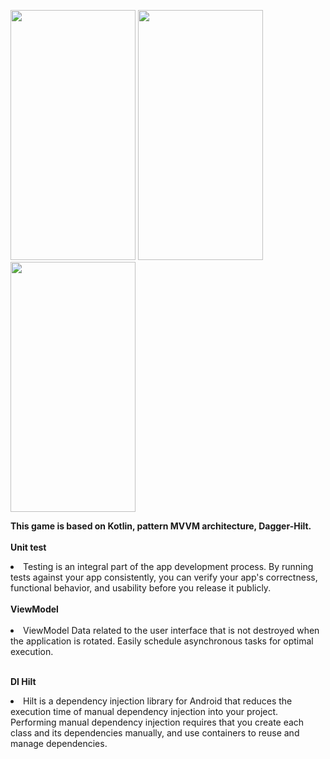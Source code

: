 <img src="https://user-images.githubusercontent.com/104056823/186653972-8603555e-5736-4c30-87ee-514fb530f36b.png" 
     width="200" 
     height="400" />
     <img src="https://user-images.githubusercontent.com/104056823/186653990-f154cd38-0e16-4691-be2c-e5d826806224.png" 
     width="200" 
     height="400" />
     <img src="https://user-images.githubusercontent.com/104056823/186654003-c8285cc0-653d-42cc-9301-e8904a99f80a.png" 
     width="200" 
     height="400" />






<strong>This game is based on Kotlin, pattern MVVM architecture, Dagger-Hilt.</strong>
<ui><br>
<br><b>Unit test</b>
<li>Testing is an integral part of the app development process. By running tests against your app consistently, you can verify your app's correctness, functional behavior, and usability before you release it publicly.</li>
<br><b>ViewModel</b><br>
<br>
<li>ViewModel Data related to the user interface that is not destroyed when the application is rotated. Easily schedule asynchronous tasks for optimal execution.</li>

<br><b>DI Hilt</b>
<li> Hilt is a dependency injection library for Android that reduces the execution time of manual dependency injection into your project. Performing manual dependency injection requires that you create each class and its dependencies manually, and use containers to reuse and manage dependencies.</li>
<br><br>

